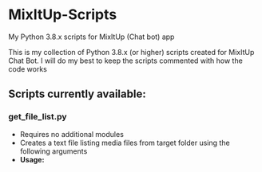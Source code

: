 # MixItUp-Scripts
My Python 3.8.x scripts for MixItUp (Chat bot) app

This is my collection of Python 3.8.x (or higher) scripts created for MixItUp Chat Bot.
I will do my best to keep the scripts commented with how the code works


## Scripts currently available:
### get_file_list.py
- Requires no additional modules
- Creates a text file listing media files from target folder using the following arguments
- **Usage:** <script> "path/to/text/file" "folder/path/to/scan" "list of extensions to add"
- **Example:** get_file_list.py "C:\SomeFolder\sfx_file_list.txt" "C:\Folder\containing\sfx\files" ".mp3,.wav"
  
Use "External Program" action to use in MixItUp.
- Program Path should point to python.exe (3.8.x or higher)
- Program Arguments should match Usage/Example above
- Make sure "Wait until complete" is checked

###### Notes on get_file_list:
  I have this added to "Events > Generic > Application Launch" to generate the list when MixItUp launches



### get_video_duration.py
- Requires OpenCV2 and MediaInfo modules
  Installing/Upgrading on Windows: (Python 3.8.x)
    python -m pip install --upgrade opencv-python
    python -m pip install --upgrade pymediainfo
- "Quickly" parses a video file to find its duration in seconds, and prints it to stdout for MixItUp
- **Usage:** <script> "path/to/video"
- **Example:** get_video_duration.py "/some/path/to/video.mp4"
  
Uses "External Program" action in MixItUp
- Program Path should again point to python.exe (3.8.x or higher)
- Program Arguments should match Usage/Example above
- Make sure "Wait Until Complete" is checked
- Make sure "Save Output" is also checked, duration will be saved into $externalprogramresult
